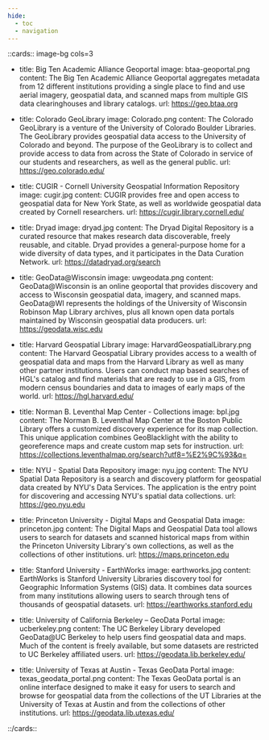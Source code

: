 ```yaml
---
hide:
  - toc
  - navigation
---
```


::cards:: image-bg cols=3

- title: Big Ten Academic Alliance Geoportal
  image: btaa-geoportal.png
  content: The Big Ten Academic Alliance Geoportal aggregates metadata from 12 different institutions providing a single place to find and use aerial imagery, geospatial data, and scanned maps from multiple GIS data clearinghouses and library catalogs.
  url: https://geo.btaa.org
  
- title: Colorado GeoLibrary
  image: Colorado.png
  content: The Colorado GeoLibrary is a venture of the University of Colorado Boulder Libraries. The GeoLibrary provides geospatial data access to the University of Colorado and beyond. The purpose of the GeoLibrary is to collect and provide access to data from across the State of Colorado in service of our students and researchers, as well as the general public.
  url: https://geo.colorado.edu/

- title: CUGIR - Cornell University Geospatial Information Repository
  image: cugir.jpg
  content: CUGIR provides free and open access to geospatial data for New York State, as well as worldwide geospatial data created by Cornell researchers.
  url: https://cugir.library.cornell.edu/


- title: Dryad
  image: dryad.jpg
  content: The Dryad Digital Repository is a curated resource that makes research data discoverable, freely reusable, and citable. Dryad provides a general-purpose home for a wide diversity of data types, and it participates in the Data Curation Network.
  url: https://datadryad.org/search
  
- title: GeoData@Wisconsin
  image: uwgeodata.png
  content: GeoData@Wisconsin is an online geoportal that provides discovery and access to Wisconsin geospatial data, imagery, and scanned maps.  GeoData@WI represents the holdings of the University of Wisconsin Robinson Map Library archives, plus all known open data portals maintained by Wisconsin geospatial data producers.
  url: https://geodata.wisc.edu
  

- title: Harvard Geospatial Library
  image: HarvardGeospatialLibrary.png
  content: The Harvard Geospatial Library provides access to a wealth of geospatial data and maps from the Harvard Library as well as many other partner institutions. Users can conduct map based searches of HGL's catalog and find materials that are ready to use in a GIS, from modern census boundaries and data to images of early maps of the world.
  url: https://hgl.harvard.edu/

- title: Norman B. Leventhal Map Center - Collections
  image: bpl.jpg
  content: The Norman B. Leventhal Map Center at the Boston Public Library offers a customized discovery experience for its map collection. This unique application combines GeoBlacklight with the ability to georeference maps and create custom map sets for instruction.
  url: https://collections.leventhalmap.org/search?utf8=%E2%9C%93&q=

- title: NYU - Spatial Data Repository
  image: nyu.jpg
  content: The NYU Spatial Data Repository is a search and discovery platform for geospatial data created by NYU's Data Services. The application is the entry point for discovering and accessing NYU's spatial data collections.
  url: https://geo.nyu.edu

- title: Princeton University - Digital Maps and Geospatial Data
  image: princeton.jpg
  content: The Digital Maps and Geospatial Data tool allows users to search for datasets and scanned historical maps from within the Princeton University Library's own collections, as well as the collections of other institutions.
  url: https://maps.princeton.edu

- title: Stanford University - EarthWorks
  image: earthworks.jpg
  content: EarthWorks is Stanford University Libraries discovery tool for Geographic Information Systems (GIS) data. It combines data sources from many institutions allowing users to search through tens of thousands of geospatial datasets.
  url: https://earthworks.stanford.edu
  

- title: University of California Berkeley – GeoData Portal
  image: ucberkeley.png
  content: The UC Berkeley Library developed GeoData@UC Berkeley to help users find geospatial data and maps. Much of the content is freely available, but some datasets are restricted to UC Berkeley affiliated users.
  url: https://geodata.lib.berkeley.edu/

- title: University of Texas at Austin - Texas GeoData Portal
  image: texas_geodata_portal.png
  content: The Texas GeoData portal is an online interface designed to make it easy for users to search and browse for geospatial data from the collections of the UT Libraries at the University of Texas at Austin and from the collections of other institutions.
  url: https://geodata.lib.utexas.edu/


::/cards::



